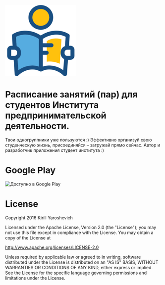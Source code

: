 <img src="https://github.com/kiruha21/IPD3/blob/master/app/src/main/res/drawable/studying.png?raw=true" width="230" height="230" alt="">

# Расписание занятий (пар) для студентов Института предпринимательской деятельности. 

Твои одногруппники уже пользуются :) Эффективно организуй свою студенческую жизнь, присоединяйся – загружай прямо сейчас.
Автор и разработчик приложения студент института :)

# Google Play

<img alt="Доступно в Google Play" src="https://play.google.com/intl/en_us/badges/images/generic/ru_badge_web_generic.png" width="250" height="95">

# License

Copyright 2016 Kirill Yaroshevich

Licensed under the Apache License, Version 2.0 (the "License");
you may not use this file except in compliance with the License.
You may obtain a copy of the License at

   http://www.apache.org/licenses/LICENSE-2.0

Unless required by applicable law or agreed to in writing, software
distributed under the License is distributed on an "AS IS" BASIS,
WITHOUT WARRANTIES OR CONDITIONS OF ANY KIND, either express or implied.
See the License for the specific language governing permissions and
limitations under the License.
